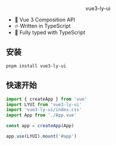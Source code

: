  

<p align="center">vue3-ly-ui</p>

- 💪 Vue 3 Composition API
- 🔥 Written in TypeScript
- 🎉 Fully typed with TypeScript 

## 安装

```
pnpm install vue3-ly-ui
```
## 快速开始

```ts
import { createApp } from 'vue'
import LYUI from 'vue3-ly-ui'
import 'vue3-ly-ui/index.css'
import App from './App.vue'

const app = createApp(App)

app.use(LYUI).mount('#app')
```

